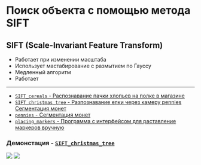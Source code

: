 # Поиск объекта с помощью метода SIFT

## **SIFT** (Scale-Invariant Feature Transform)
- Работает при изменении масштаба
- Использует мастабирование с размытием по Гауссу
- Медленный алгоритм
- Работает
---
- [`SIFT_cereals` - Распознавание пачки хлопьев на полке в магазине](/SIFT_cereals.py)
- [`SIFT_christmas_tree` - Разпознавание елки через камеру pennies Сегментация монет](/SIFT_christmas_tree.py)
- [`pennies` - Сегментация монет](/pennies.py)
- [`placing_markers` - Программа с интерфейсом для раставление маркеров вручную](/placing_markers.py)

### Демонстация - [`SIFT_christmas_tree`](/SIFT_christmas_tree.py)

![](/raw/Screenshot%202022-02-19%20at%2009.44.33.png)
![](/raw/Screenshot%202022-02-19%20at%2009.50.38.png)